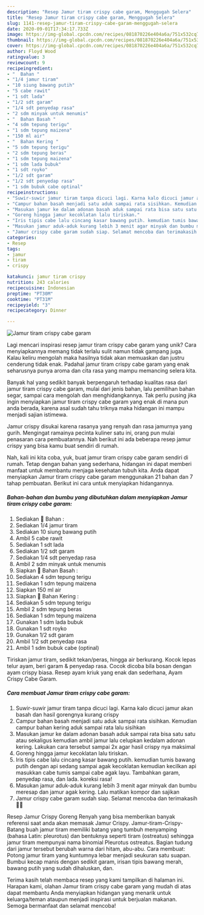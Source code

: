 ```yaml
---
description: "Resep Jamur tiram crispy cabe garam, Menggugah Selera"
title: "Resep Jamur tiram crispy cabe garam, Menggugah Selera"
slug: 1141-resep-jamur-tiram-crispy-cabe-garam-menggugah-selera
date: 2020-09-01T17:34:17.733Z
image: https://img-global.cpcdn.com/recipes/081870226e404a6a/751x532cq70/jamur-tiram-crispy-cabe-garam-foto-resep-utama.jpg
thumbnail: https://img-global.cpcdn.com/recipes/081870226e404a6a/751x532cq70/jamur-tiram-crispy-cabe-garam-foto-resep-utama.jpg
cover: https://img-global.cpcdn.com/recipes/081870226e404a6a/751x532cq70/jamur-tiram-crispy-cabe-garam-foto-resep-utama.jpg
author: Floyd Wood
ratingvalue: 3
reviewcount: 9
recipeingredient:
- "  Bahan "
- "1/4 jamur tiram"
- "10 siung bawang putih"
- "5 cabe rawit"
- "1 sdt lada"
- "1/2 sdt garam"
- "1/4 sdt penyedap rasa"
- "2 sdm minyak untuk menumis"
- "  Bahan Basah "
- "4 sdm tepung terigu"
- "1 sdm tepung maizena"
- "150 ml air"
- "  Bahan Kering "
- "5 sdm tepung terigu"
- "2 sdm tepung beras"
- "1 sdm tepung maizena"
- "1 sdm lada bubuk"
- "1 sdt royko"
- "1/2 sdt garam"
- "1/2 sdt penyedap rasa"
- "1 sdm bubuk cabe optinal"
recipeinstructions:
- "Suwir-suwir jamur tiram tanpa dicuci lagi. Karna kalo dicuci jamur akan basah dan hasil gorengnya kurang crispy"
- "Campur bahan basah menjadi satu aduk sampai rata sisihkan. Kemudian campur bahan kering aduk sampai rata lalu sisihkan"
- "Masukan jamur ke dalam adonan basah aduk sampai rata bisa satu satu atau sekaligus kemudian ambil jamur lalu celupkan kedalam adonan kering. Lakukan cara tersebut sampai 2x agar hasil crispy nya maksimal"
- "Goreng hingga jamur kecoklatan lalu tiriskan."
- "Iris tipis cabe lalu cincang kasar bawang putih. kemudian tumis bawang putih dengan api sedang sampai agak kecoklatan kemudian kecilkan api masukkan cabe tumis sampai cabe agak layu. Tambahkan garam, penyedap rasa, dan lada. koreksi rasa!"
- "Masukan jamur aduk-aduk kurang lebih 3 menit agar minyak dan bumbu meresap dan jamur agak kering. Lalu matikan kompor dan sajikan"
- "Jamur crispy cabe garam sudah siap. Selamat mencoba dan terimakasih 🌹👋"
categories:
- Resep
tags:
- jamur
- tiram
- crispy

katakunci: jamur tiram crispy 
nutrition: 243 calories
recipecuisine: Indonesian
preptime: "PT30M"
cooktime: "PT31M"
recipeyield: "3"
recipecategory: Dinner

---
```



![Jamur tiram crispy cabe garam](https://img-global.cpcdn.com/recipes/081870226e404a6a/751x532cq70/jamur-tiram-crispy-cabe-garam-foto-resep-utama.jpg)

Lagi mencari inspirasi resep jamur tiram crispy cabe garam yang unik? Cara menyiapkannya memang tidak terlalu sulit namun tidak gampang juga. Kalau keliru mengolah maka hasilnya tidak akan memuaskan dan justru cenderung tidak enak. Padahal jamur tiram crispy cabe garam yang enak seharusnya punya aroma dan cita rasa yang mampu memancing selera kita.

Banyak hal yang sedikit banyak berpengaruh terhadap kualitas rasa dari jamur tiram crispy cabe garam, mulai dari jenis bahan, lalu pemilihan bahan segar, sampai cara mengolah dan menghidangkannya. Tak perlu pusing jika ingin menyiapkan jamur tiram crispy cabe garam yang enak di mana pun anda berada, karena asal sudah tahu triknya maka hidangan ini mampu menjadi sajian istimewa.

Jamur crispy disukai karena rasanya yang renyah dan rasa jamurnya yang gurih. Mengingat ramainya pecinta kuliner satu ini, orang pun mulai penasaran cara pembuatannya. Nah berikut ini ada beberapa resep jamur crispy yang bisa kamu buat sendiri di rumah.


Nah, kali ini kita coba, yuk, buat jamur tiram crispy cabe garam sendiri di rumah. Tetap dengan bahan yang sederhana, hidangan ini dapat memberi manfaat untuk membantu menjaga kesehatan tubuh kita. Anda dapat menyiapkan Jamur tiram crispy cabe garam menggunakan 21 bahan dan 7 tahap pembuatan. Berikut ini cara untuk menyiapkan hidangannya.

<!--inarticleads1-->

##### Bahan-bahan dan bumbu yang dibutuhkan dalam menyiapkan Jamur tiram crispy cabe garam:

1. Sediakan  🍂 Bahan :
1. Sediakan 1/4 jamur tiram
1. Sediakan 10 siung bawang putih
1. Ambil 5 cabe rawit
1. Sediakan 1 sdt lada
1. Sediakan 1/2 sdt garam
1. Sediakan 1/4 sdt penyedap rasa
1. Ambil 2 sdm minyak untuk menumis
1. Siapkan  🥣 Bahan Basah :
1. Sediakan 4 sdm tepung terigu
1. Sediakan 1 sdm tepung maizena
1. Siapkan 150 ml air
1. Siapkan  🥣 Bahan Kering :
1. Sediakan 5 sdm tepung terigu
1. Ambil 2 sdm tepung beras
1. Sediakan 1 sdm tepung maizena
1. Gunakan 1 sdm lada bubuk
1. Gunakan 1 sdt royko
1. Gunakan 1/2 sdt garam
1. Ambil 1/2 sdt penyedap rasa
1. Ambil 1 sdm bubuk cabe (optinal)


Tiriskan jamur tiram, sedikit tekan/peras, hingga air berkurang. Kocok lepas telur ayam, beri garam &amp; penyedap rasa. Cocok dicoba bila bosan dengan ayam crispy biasa. Resep ayam kriuk yang enak dan sederhana, Ayam Crispy Cabe Garam. 

<!--inarticleads2-->

##### Cara membuat Jamur tiram crispy cabe garam:

1. Suwir-suwir jamur tiram tanpa dicuci lagi. Karna kalo dicuci jamur akan basah dan hasil gorengnya kurang crispy
1. Campur bahan basah menjadi satu aduk sampai rata sisihkan. Kemudian campur bahan kering aduk sampai rata lalu sisihkan
1. Masukan jamur ke dalam adonan basah aduk sampai rata bisa satu satu atau sekaligus kemudian ambil jamur lalu celupkan kedalam adonan kering. Lakukan cara tersebut sampai 2x agar hasil crispy nya maksimal
1. Goreng hingga jamur kecoklatan lalu tiriskan.
1. Iris tipis cabe lalu cincang kasar bawang putih. kemudian tumis bawang putih dengan api sedang sampai agak kecoklatan kemudian kecilkan api masukkan cabe tumis sampai cabe agak layu. Tambahkan garam, penyedap rasa, dan lada. koreksi rasa!
1. Masukan jamur aduk-aduk kurang lebih 3 menit agar minyak dan bumbu meresap dan jamur agak kering. Lalu matikan kompor dan sajikan
1. Jamur crispy cabe garam sudah siap. Selamat mencoba dan terimakasih 🌹👋


Resep Jamur Crispy Goreng Renyah yang bisa memberikan banyak referensi saat anda akan memasak Jamur Crispy. Jamur-tiram-Crispy-Batang buah jamur tiram memiliki batang yang tumbuh menyamping (bahasa Latin: pleurotus) dan bentuknya seperti tiram (ostreatus) sehingga jamur tiram mempunyai nama binomial Pleurotus ostreatus. Bagian tudung dari jamur tersebut berubah warna dari hitam, abu-abu. Cara membuat: Potong jamur tiram yang kuntumnya lebar menjadi seukuran satu suapan. Bumbui kecap manis dengan sedikit garam, irisan tipis bawang merah, bawang putih yang sudah dihaluskan, dan. 

Terima kasih telah membaca resep yang kami tampilkan di halaman ini. Harapan kami, olahan Jamur tiram crispy cabe garam yang mudah di atas dapat membantu Anda menyiapkan hidangan yang menarik untuk keluarga/teman ataupun menjadi inspirasi untuk berjualan makanan. Semoga bermanfaat dan selamat mencoba!
